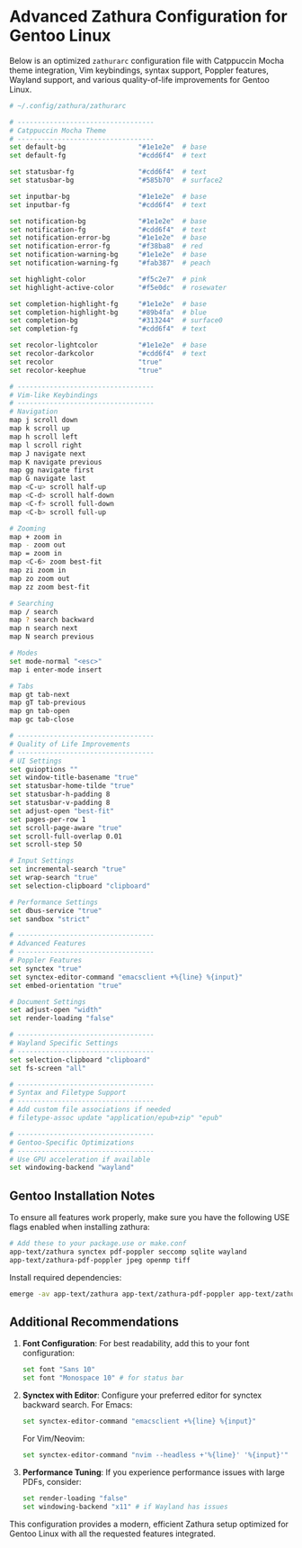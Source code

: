 # Advanced Zathura Configuration for Gentoo Linux

Below is an optimized `zathurarc` configuration file with Catppuccin Mocha theme integration, Vim keybindings, syntax support, Poppler features, Wayland support, and various quality-of-life improvements for Gentoo Linux.

```sh
# ~/.config/zathura/zathurarc

# ----------------------------------
# Catppuccin Mocha Theme
# ----------------------------------
set default-bg                  "#1e1e2e"  # base
set default-fg                  "#cdd6f4"  # text

set statusbar-fg                "#cdd6f4"  # text
set statusbar-bg                "#585b70"  # surface2

set inputbar-bg                 "#1e1e2e"  # base
set inputbar-fg                 "#cdd6f4"  # text

set notification-bg             "#1e1e2e"  # base
set notification-fg             "#cdd6f4"  # text
set notification-error-bg       "#1e1e2e"  # base
set notification-error-fg       "#f38ba8"  # red
set notification-warning-bg     "#1e1e2e"  # base
set notification-warning-fg     "#fab387"  # peach

set highlight-color             "#f5c2e7"  # pink
set highlight-active-color      "#f5e0dc"  # rosewater

set completion-highlight-fg     "#1e1e2e"  # base
set completion-highlight-bg     "#89b4fa"  # blue
set completion-bg               "#313244"  # surface0
set completion-fg               "#cdd6f4"  # text

set recolor-lightcolor          "#1e1e2e"  # base
set recolor-darkcolor           "#cdd6f4"  # text
set recolor                     "true"
set recolor-keephue             "true"

# ----------------------------------
# Vim-like Keybindings
# ----------------------------------
# Navigation
map j scroll down
map k scroll up
map h scroll left
map l scroll right
map J navigate next
map K navigate previous
map gg navigate first
map G navigate last
map <C-u> scroll half-up
map <C-d> scroll half-down
map <C-f> scroll full-down
map <C-b> scroll full-up

# Zooming
map + zoom in
map - zoom out
map = zoom in
map <C-6> zoom best-fit
map zi zoom in
map zo zoom out
map zz zoom best-fit

# Searching
map / search
map ? search backward
map n search next
map N search previous

# Modes
set mode-normal "<esc>"
map i enter-mode insert

# Tabs
map gt tab-next
map gT tab-previous
map gn tab-open
map gc tab-close

# ----------------------------------
# Quality of Life Improvements
# ----------------------------------
# UI Settings
set guioptions ""
set window-title-basename "true"
set statusbar-home-tilde "true"
set statusbar-h-padding 8
set statusbar-v-padding 8
set adjust-open "best-fit"
set pages-per-row 1
set scroll-page-aware "true"
set scroll-full-overlap 0.01
set scroll-step 50

# Input Settings
set incremental-search "true"
set wrap-search "true"
set selection-clipboard "clipboard"

# Performance Settings
set dbus-service "true"
set sandbox "strict"

# ----------------------------------
# Advanced Features
# ----------------------------------
# Poppler Features
set synctex "true"
set synctex-editor-command "emacsclient +%{line} %{input}"
set embed-orientation "true"

# Document Settings
set adjust-open "width"
set render-loading "false"

# ----------------------------------
# Wayland Specific Settings
# ----------------------------------
set selection-clipboard "clipboard"
set fs-screen "all"

# ----------------------------------
# Syntax and Filetype Support
# ----------------------------------
# Add custom file associations if needed
# filetype-assoc update "application/epub+zip" "epub"

# ----------------------------------
# Gentoo-Specific Optimizations
# ----------------------------------
# Use GPU acceleration if available
set windowing-backend "wayland"
```

## Gentoo Installation Notes

To ensure all features work properly, make sure you have the following USE flags enabled when installing zathura:

```sh
# Add these to your package.use or make.conf
app-text/zathura synctex pdf-poppler seccomp sqlite wayland
app-text/zathura-pdf-poppler jpeg openmp tiff
```

Install required dependencies:

```sh
emerge -av app-text/zathura app-text/zathura-pdf-poppler app-text/zathura-cb app-text/zathura-djvu app-text/zathura-ps
```

## Additional Recommendations

1. **Font Configuration**: For best readability, add this to your font configuration:
   ```sh
   set font "Sans 10"
   set font "Monospace 10" # for status bar
   ```

2. **Synctex with Editor**: Configure your preferred editor for synctex backward search. For Emacs:
   ```sh
   set synctex-editor-command "emacsclient +%{line} %{input}"
   ```
   For Vim/Neovim:
   ```sh
   set synctex-editor-command "nvim --headless +'%{line}' '%{input}'"
   ```

3. **Performance Tuning**: If you experience performance issues with large PDFs, consider:
   ```sh
   set render-loading "false"
   set windowing-backend "x11" # if Wayland has issues
   ```

This configuration provides a modern, efficient Zathura setup optimized for Gentoo Linux with all the requested features integrated.
